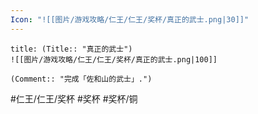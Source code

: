 ```yaml
---
Icon: "![[图片/游戏攻略/仁王/仁王/奖杯/真正的武士.png|30]]"
---
```

```ad-common-bronze-trophy
title: (Title:: "真正的武士")
![[图片/游戏攻略/仁王/仁王/奖杯/真正的武士.png|100]]

(Comment:: "完成「佐和山的武士」.")
```

#仁王/仁王/奖杯 #奖杯 #奖杯/铜
